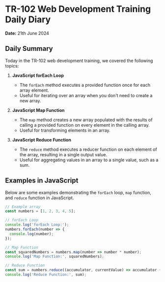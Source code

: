 # TR-102 Web Development Training Daily Diary

**Date:** 21th June 2024

## Daily Summary

Today in the TR-102 web development training, we covered the following topics:

1. **JavaScript forEach Loop**
   - The `forEach` method executes a provided function once for each array element.
   - Useful for iterating over an array when you don't need to create a new array.

2. **JavaScript Map Function**
   - The `map` method creates a new array populated with the results of calling a provided function on every element in the calling array.
   - Useful for transforming elements in an array.

3. **JavaScript Reduce Function**
   - The `reduce` method executes a reducer function on each element of the array, resulting in a single output value.
   - Useful for aggregating values in an array to a single value, such as a sum.

## Examples in JavaScript

Below are some examples demonstrating the `forEach` loop, `map` function, and `reduce` function in JavaScript.

```js
// Example array
const numbers = [1, 2, 3, 4, 5];

// forEach Loop
console.log('forEach Loop:');
numbers.forEach(number => {
  console.log(number);
});

// Map Function
const squaredNumbers = numbers.map(number => number * number);
console.log('Map Function:', squaredNumbers);

// Reduce Function
const sum = numbers.reduce((accumulator, currentValue) => accumulator + currentValue, 0);
console.log('Reduce Function:', sum);
